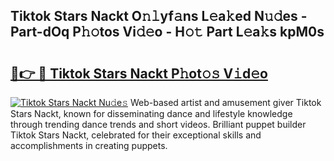 ## Tiktok Stars Nackt O𝚗𝚕yf𝚊ns L𝚎a𝚔ed N𝚞𝚍es - Part-dOq P𝚑𝚘tos Vi𝚍𝚎o - H𝚘𝚝 Part L𝚎a𝚔s kpM0s

# <h2><a href="http://kf4eyap.oniu.top/?m=Tiktok+Stars+Nackt">🔗👉 🔴 Tiktok Stars Nackt P𝚑ot𝚘𝚜 V𝚒d𝚎o</a></h2>

[![Tiktok Stars Nackt Nu𝚍e𝚜](https://i.imgur.com/0qMVB7G.gif)](http://kf4eyap.oniu.top/?m=Tiktok+Stars+Nackt)
Web-based artist and amusement giver Tiktok Stars Nackt, known for disseminating dance and lifestyle knowledge through trending dance trends and short videos. Brilliant puppet builder Tiktok Stars Nackt, celebrated for their exceptional skills and accomplishments in creating puppets.  
